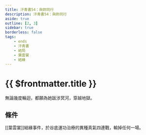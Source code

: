 ```yaml
---
title: 汗青書54：與妳同行
description: 汗青書54：與妳同行
aside: true
outline: [2, 3]
sidebar: true
borderless: false
tags:
    - ends
    - 汗青書
    - 結局
    - 葉雲裳
    - 結緣
---
```


# {{ $frontmatter.title }}

<EndBackground no=54 title="與妳同行">
無論幾度輪迴，都願為她跋涉冥河，穿越地獄。
</EndBackground>

## 條件
[[葉雲裳]]結緣事件，於谷底運功治療的異種真氣四連戰，輸掉任何一場。